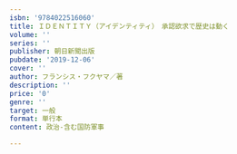 ```yaml
---
isbn: '9784022516060'
title: ＩＤＥＮＴＩＴＹ（アイデンティティ）　承認欲求で歴史は動く
volume: ''
series: ''
publisher: 朝日新聞出版
pubdate: '2019-12-06'
cover: ''
author: フランシス・フクヤマ／著
description: ''
price: '0'
genre: ''
target: 一般
format: 単行本
content: 政治-含む国防軍事

---
```

